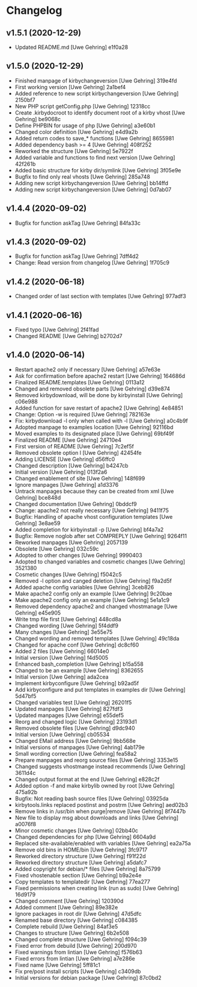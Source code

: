 # Changelog

## v1.5.1 (2020-12-29)

- Updated README.md [Uwe Gehring] e1f0a28

## v1.5.0 (2020-12-29)

- Finished manpage of kirbychangeversion [Uwe Gehring] 319e4fd
- First working version [Uwe Gehring] 2a1bef4
- Added reference to new script kirbychangeversion [Uwe Gehring] 2150bf7
- New PHP script getConfig.php [Uwe Gehring] 12318cc
- Create .kirbydocroot to identify document root of a kirby vhost [Uwe Gehring] be9068c
- Define PHPBIN for usage of php [Uwe Gehring] a3e60b1
- Changed color definition [Uwe Gehring] e4d9a2b
- Added return codes to save_* functions [Uwe Gehring] 8655981
- Added dependency bash >= 4 [Uwe Gehring] 408f252
- Reworked the structure [Uwe Gehring] 5e7922f
- Added variable and functions to find next version [Uwe Gehring] 42f261b
- Added basic structure for kirby dir/symlink [Uwe Gehring] 3f05e9e
- Bugfix to find only real vhosts [Uwe Gehring] 285a748
- Adding new script kirbychangeversion [Uwe Gehring] bb14ffd
- Adding new script kirbychangeversion [Uwe Gehring] 0d7ab07

## v1.4.4 (2020-09-02)

- Bugfix for function askTag [Uwe Gehring] 84fa33c

## v1.4.3 (2020-09-02)

- Bugfix for function askTag [Uwe Gehring] 7dff4d2
- Change: Read version from changelog [Uwe Gehring] 1f705c9

## v1.4.2 (2020-06-18)

- Changed order of last section with templates [Uwe Gehring] 977adf3

## v1.4.1 (2020-06-16)

- Fixed typo [Uwe Gehring] 2f41fad
- Changed README [Uwe Gehring] b2702d7

## v1.4.0 (2020-06-14)

- Restart apache2 only if necessary [Uwe Gehring] a57e63e
- Ask for confirmation before apache2 restart [Uwe Gehring] 164686d
- Finalized README.templates [Uwe Gehring] 0113a12
- Changed and removed obsolete parts [Uwe Gehring] d39e874
- Removed kirbydownload, will be done by kirbyinstall [Uwe Gehring] c06e988
- Added function for save restart of apache2 [Uwe Gehring] 4e84851
- Change: Option -w is required [Uwe Gehring] 782163e
- Fix: kirbydownload -l only when called with -l [Uwe Gehring] a0c4b9f
- Adopted manpage to examples location [Uwe Gehring] 92116bd
- Moved examples to its designated place [Uwe Gehring] 69bf49f
- Finalized README [Uwe Gehring] 24710e4
- First version of README [Uwe Gehring] 7c2ef5f
- Removed obsolete option l [Uwe Gehring] 42454fe
- Adding LICENSE [Uwe Gehring] d56ffc0
- Changed description [Uwe Gehring] b4247cb
- Initial version [Uwe Gehring] 013f2a6
- Changed enablement of site [Uwe Gehring] 148f699
- Ignore manpages [Uwe Gehring] a1d3376
- Untrack manpages because they can be created from xml [Uwe Gehring] bce848d
- Changed documentation [Uwe Gehring] 0bddcf9
- Change: apache2 not really necessary [Uwe Gehring] 9411f75
- Bugfix: Handling of apache vhost configuration  templates [Uwe Gehring] 3e8ae59
- Added completion for kirbyinstall -p [Uwe Gehring] bf4a7a2
- Bugfix: Remove noglob after set COMPREPLY [Uwe Gehring] 9264f11
- Reworked manpages [Uwe Gehring] 2057139
- Obsolete [Uwe Gehring] 032c59c
- Adopted to other changes [Uwe Gehring] 9990403
- Adopted to changed variables and cosmetic changes [Uwe Gehring] 3521380
- Cosmetic changes [Uwe Gehring] f5042c5
- Removed -l option and canged deletion [Uwe Gehring] f9a2d5f
- Added apache config variables [Uwe Gehring] 3ceb826
- Make apache2 config only an example [Uwe Gehring] 9c20bae
- Make apache2 config only an example [Uwe Gehring] 5e1a1c9
- Removed dependency apache2 and changed vhostmanage [Uwe Gehring] e45e905
- Write tmp file first [Uwe Gehring] 448cd8a
- Changed wording [Uwe Gehring] 5f4ddf9
- Many changes [Uwe Gehring] 3e55e75
- Changed wording and removed templates [Uwe Gehring] 49c18da
- Changed for apache conf [Uwe Gehring] dc8cf60
- Added 2 files [Uwe Gehring] 66014e0
- Initial version [Uwe Gehring] f4d5005
- Enhanced bash_completion [Uwe Gehring] b15a558
- Changed to be an example [Uwe Gehring] 8362655
- Initial version [Uwe Gehring] ada2cea
- Implement kirbyconfigure [Uwe Gehring] b92ad5f
- Add kirbyconfigure and put templates in examples dir [Uwe Gehring] 5d47bf5
- Changed variables test [Uwe Gehring] 26201f5
- Updated manpages [Uwe Gehring] 827fdf3
- Updated manpages [Uwe Gehring] e55def5
- Reorg and changed logic [Uwe Gehring] 23193d1
- Removed obsolete files [Uwe Gehring] d9dc940
- Initial version [Uwe Gehring] cb05534
- Changed EMail address [Uwe Gehring] 9bb568e
- Initial versions of manpages [Uwe Gehring] 4ab179e
- Small wording correction [Uwe Gehring] fea58a2
- Prepare manpages and reorg source files [Uwe Gehring] 3353e15
- Changed suggests vhostmange instead recommends [Uwe Gehring] 3611d4c
- Changed output format at the end [Uwe Gehring] e828c2f
- Added option -f and make kirbylib owned by root [Uwe Gehring] 475a92b
- Bugfix: Not reading bash source files [Uwe Gehring] 03925da
- kirbytools.links replaced postinst and postrm [Uwe Gehring] aed02b3
- Remove links in /usr/bin when purge|remove [Uwe Gehring] 8f7447b
- New file to display msg about downloads and links [Uwe Gehring] a0076f8
- Minor cosmetic changes [Uwe Gehring] 02bb40c
- Changed dependencies for php [Uwe Gehring] 6604a9d
- Replaced site-available/enabled with variables [Uwe Gehring] ea2a75a
- Remove old bins in HOME/bin [Uwe Gehring] 3fc9717
- Reworked directory structure [Uwe Gehring] f91f22d
- Reworked directory structure [Uwe Gehring] a5dafc7
- Added copyright for debian/* files [Uwe Gehring] 8a75799
- Fixed vhostenable section [Uwe Gehring] b9a2e4e
- Copy templates to templatedir [Uwe Gehring] 77ea277
- Fixed permissions when creating link (run as sudo) [Uwe Gehring] 16d9179
- Changed comment [Uwe Gehring] 120390d
- Added comment [Uwe Gehring] 89e382e
- Ignore packages in root dir [Uwe Gehring] 47d5dfc
- Renamed base directory [Uwe Gehring] c084385
- Complete rebuild [Uwe Gehring] 84af3e5
- Changes to structure [Uwe Gehring] 6b2e508
- Changed complete structure [Uwe Gehring] f094c39
- Fixed error from debuild [Uwe Gehring] 200d970
- Fixed warnings from lintian [Uwe Gehring] f576b63
- Fixed errors from lintian [Uwe Gehring] a7e286e
- Fixed name [Uwe Gehring] 5ff81c1
- Fix pre/post install scripts [Uwe Gehring] c3409db
- Initial versions for debian package [Uwe Gehring] 87c0bd2

